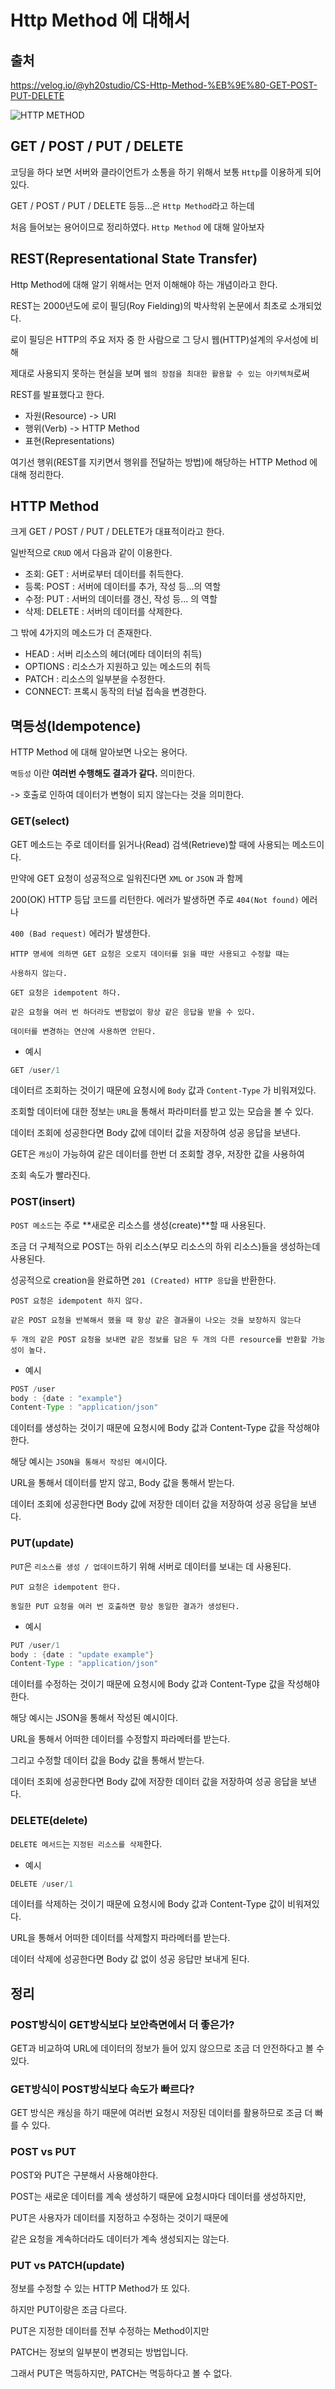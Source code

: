 # Http Method 에 대해서
## 출처
https://velog.io/@yh20studio/CS-Http-Method-%EB%9E%80-GET-POST-PUT-DELETE

![HTTP METHOD](https://user-images.githubusercontent.com/108924832/205641032-d411e3e7-751f-4616-b73a-db9530a03705.PNG)

## GET / POST / PUT / DELETE
코딩을 하다 보면 서버와 클라이언트가 소통을 하기 위해서 보통 ```Http```를 이용하게 되어있다.

GET / POST / PUT / DELETE 등등...은 ```Http Method```라고 하는데

처음 들어보는 용어이므로 정리하였다. ```Http Method``` 에 대해 알아보자

## REST(Representational State Transfer)
Http Method에 대해 알기 위해서는 먼저 이해해야 하는 개념이라고 한다.

REST는 2000년도에 로이 필딩(Roy Fielding)의 박사학위 논문에서 최초로 소개되었다.

로이 필딩은 HTTP의 주요 저자 중 한 사람으로 그 당시 웹(HTTP)설계의 우서성에 비해

제대로 사용되지 못하는 현실을 보며 ```웹의 장점을 최대한 활용할 수 있는 아키텍쳐```로써

REST를 발표했다고 한다.

- 자원(Resource) -> URI
- 행위(Verb) -> HTTP Method
- 표현(Representations)

여기선 행위(REST를 지키면서 행위를 전달하는 방법)에 해당하는 HTTP Method 에 대해 정리한다.

## HTTP Method
크게 GET / POST / PUT / DELETE가 대표적이라고 한다.

일반적으로 ```CRUD``` 에서 다음과 같이 이용한다.

- 조회: GET : 서버로부터 데이터를 취득한다.
- 등록: POST : 서버에 데이터를 추가, 작성 등...의 역할
- 수정: PUT : 서버의 데이터를 갱신, 작성 등... 의 역할
- 삭제: DELETE : 서버의 데이터를 삭제한다.

그 밖에 4가지의 메소드가 더 존재한다.

- HEAD : 서버 리소스의 헤더(메타 데이터의 취득)
- OPTIONS : 리소스가 지원하고 있는 메소드의 취득
- PATCH : 리소스의 일부분을 수정한다.
- CONNECT: 프록시 동작의 터널 접속을 변경한다.

## 멱등성(Idempotence)
HTTP Method 에 대해 알아보면 나오는 용어다.

```멱등성``` 이란 **여러번 수행해도 결과가 같다.** 의미한다.

-> 호출로 인하여 데이터가 변형이 되지 않는다는 것을 의미한다.

### GET(select)
GET 메소드는 주로 데이터를 읽거나(Read) 검색(Retrieve)할 때에 사용되는 메소드이다.

만약에 GET 요청이 성공적으로 일워진다면 ```XML``` or ```JSON``` 과 함께

200(OK) HTTP 등답 코드를 리턴한다. 에러가 발생하면 주로 ```404(Not found)``` 에러나

```400 (Bad request)``` 에러가 발생한다.
```
HTTP 명세에 의하면 GET 요청은 오로지 데이터를 읽을 때만 사용되고 수정할 때는 

사용하지 않는다.

GET 요청은 idempotent 하다.

같은 요청을 여러 번 하더라도 변함없이 항상 같은 응답을 받을 수 있다.

데이터를 변경하는 연산에 사용하면 안된다.
```

- 예시
```java
GET /user/1
```
데이터르 조회하는 것이기 때문에 요청시에 ```Body``` 값과 ```Content-Type``` 가 비워져있다.

조회할 데이터에 대한 정보는 ```URL```을 통해서 파라미터를 받고 있는 모습을 볼 수 있다.

데이터 조회에 성공한다면 Body 값에 데이터 값을 저장하여 성공 응답을 보낸다.

GET은 ```캐싱```이 가능하여 같은 데이터를 한번 더 조회할 경우, 저장한 값을 사용하여

조회 속도가 빨라진다.

### POST(insert)
```POST 메소드```는 주로 **새로운 리소스를 생성(create)**할 때 사용된다.

조금 더 구체적으로 POST는 하위 리소스(부모 리소스의 하위 리소스)들을 생성하는데 사용된다.

성공적으로 creation을 완료하면 ```201 (Created) HTTP 응답```을 반환한다.
```
POST 요청은 idempotent 하지 않다.

같은 POST 요청을 반복해서 했을 때 항상 같은 결과물이 나오는 것을 보장하지 않는다

두 개의 같은 POST 요청을 보내면 같은 정보를 담은 두 개의 다른 resource를 반환할 가능성이 높다.
```

- 예시
```java
POST /user
body : {date : "example"}
Content-Type : "application/json"
```
데이터를 생성하는 것이기 때문에 요청시에 Body 값과 Content-Type 값을 작성해야한다.

해당 예시는 ```JSON을 통해서 작성된 예시```이다.

URL을 통해서 데이터를 받지 않고, Body 값을 통해서 받는다.

데이터 조회에 성공한다면 Body 값에 저장한 데이터 값을 저장하여 성공 응답을 보낸다.

### PUT(update)
```PUT```은 ```리소스를 생성 / 업데이트```하기 위해 서버로 데이터를 보내는 데 사용된다.
```
PUT 요청은 idempotent 한다.
        
동일한 PUT 요청을 여러 번 호출하면 항상 동일한 결과가 생성된다.
```

- 예시
```java
PUT /user/1
body : {date : "update example"}
Content-Type : "application/json"
```
데이터를 수정하는 것이기 때문에 요청시에 Body 값과 Content-Type 값을 작성해야한다.

해당 예시는 JSON을 통해서 작성된 예시이다.

URL을 통해서 어떠한 데이터를 수정할지 파라메터를 받는다.

그리고 수정할 데이터 값을 Body 값을 통해서 받는다.

데이터 조회에 성공한다면 Body 값에 저장한 데이터 값을 저장하여 성공 응답을 보낸다.

### DELETE(delete)
```DELETE 메서드```는 ```지정된 리소스를 삭제```한다.

- 예시
```java
DELETE /user/1
```
데이터를 삭제하는 것이기 때문에 요청시에 Body 값과 Content-Type 값이 비워져있다.

URL을 통해서 어떠한 데이터를 삭제할지 파라메터를 받는다.

데이터 삭제에 성공한다면 Body 값 없이 성공 응답만 보내게 된다.

## 정리
### POST방식이 GET방식보다 보안측면에서 더 좋은가?
GET과 비교하여 URL에 데이터의 정보가 들어 있지 않으므로 조금 더 안전하다고 볼 수 있다.

### GET방식이 POST방식보다 속도가 빠르다?
GET 방식은 캐싱을 하기 때문에 여러번 요청시 저장된 데이터를 활용하므로 조금 더 빠를 수 있다.

### POST vs PUT
POST와 PUT은 구분해서 사용해야한다.

POST는 새로운 데이터를 계속 생성하기 때문에 요청시마다 데이터를 생성하지만,

PUT은 사용자가 데이터를 지정하고 수정하는 것이기 때문에

같은 요청을 계속하더라도 데이터가 계속 생성되지는 않는다.

### PUT vs PATCH(update)
정보를 수정할 수 있는 HTTP Method가 또 있다.

하지만 PUT이랑은 조금 다르다.

PUT은 지정한 데이터를 전부 수정하는 Method이지만

PATCH는 정보의 일부분이 변경되는 방법입니다.

그래서 PUT은 멱등하지만, PATCH는 멱등하다고 볼 수 없다.


